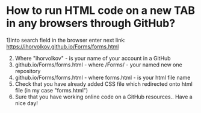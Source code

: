 # How to run HTML code on a new TAB in any browsers through GitHub?
1)Into search field in the browser enter next link: https://ihorvolkov.github.io/Forms/forms.html

2) Where "ihorvolkov" - is your name of your account in a GitHub
3) github.io/Forms/forms.html  - where /Forms/ - your named new one repository
4) github.io/Forms/forms.html  - where forms.html - is your html file name
5) Check that you have already added CSS file which redirected onto html file (in my case "forms.html")
6) Sure that you have working online code on a GitHub resources.. 
Have a nice day!
